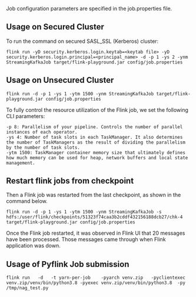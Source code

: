Job configuration parameters are specified in the job.properties file.

## Usage on Secured  Cluster

To run the command on secured SASL_SSL (Kerberos) cluster:

```
flink run -yD security.kerberos.login.keytab=<keytab file> -yD security.kerberos.login.principal=<principal_name> -d -p 1 -ys 2 -ynm StreamingKafkaJob target/flink-playground.jar config/job.properties
```

## Usage on Unsecured Cluster

```
flink run -d -p 1 -ys 1 -ytm 1500 -ynm StreamingKafkaJob target/flink-playground.jar config/job.properties
```
To fully control the resource utilization of the Flink job, we set the following CLI parameters:

```
-p 8: Parallelism of your pipeline. Controls the number of parallel instances of each operator.
-ys 4: Number of task slots in each TaskManager. It also determines the number of TaskManagers as the result of dividing the parallelism by the number of task slots.
-ytm 1500: TaskManager container memory size that ultimately defines how much memory can be used for heap, network buffers and local state management.
```
## Restart flink jobs from checkpoint 

Then a Flink job was restarted from the last checkpoint, as shown in the command below.

```
flink run -d -p 1 -ys 1 -ytm 1500 -ynm StreamingKafkaJob -s hdfs:/user/flink/checkpoints/51323f74caa3b2cddf432156188dcb27/chk-4  target/flink-playground.jar config/job.properties
```

Once the Flink job restarted, it was observed in Flink UI that 20 messages have been processed. Those messages came through when Flink application was down.

## Usage of Pyflink Job submission 

```
flink run   -d   -t yarn-per-job    -pyarch venv.zip   -pyclientexec venv.zip/venv/bin/python3.8 -pyexec venv.zip/venv/bin/python3.8  -py /tmp/nag_test.py 

```

